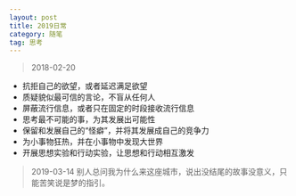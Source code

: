 ```yaml
---
layout: post
title: 2019日常
category: 随笔
tag: 思考
---
```


> 2018-02-20 
- 抗拒自己的欲望，或者延迟满足欲望
- 质疑貌似最可信的言论，不盲从任何人
- 屏蔽流行信息，或者只在固定的时段接收流行信息
- 思考最不可能的事，为其发展出可能性
- 保留和发展自己的“怪癖”，并将其发展成自己的竞争力
- 为小事物狂热，并在小事物中发现大世界
- 开展思想实验和行动实验，让思想和行动相互激发

> 2019-03-14
别人总问我为什么来这座城市，说出没结尾的故事没意义，只能苦笑说是梦的指引。